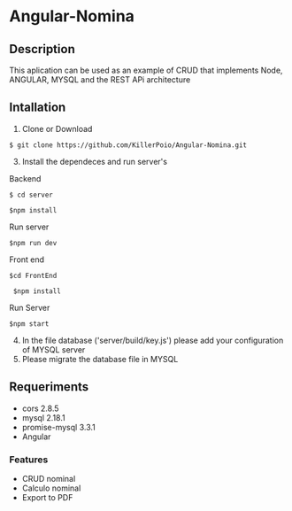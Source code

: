 # Angular-Nomina
## Description 
This aplication can be used as an example of CRUD that implements Node, ANGULAR, MYSQL and the REST APi architecture
## Intallation

1. Clone or Download 
```
$ git clone https://github.com/KillerPoio/Angular-Nomina.git
```

3. Install the dependeces and run server's

Backend
```
$ cd server 
```

```
$npm install
```
Run server

```
$npm run dev
```
Front end

```
$cd FrontEnd
```

```
 $npm install
```
Run Server

```
$npm start
```

4. In the file database ('server/build/key.js') please add your configuration of MYSQL server
5. Please migrate the database file in MYSQL
## Requeriments 
- cors 2.8.5
- mysql 2.18.1
- promise-mysql 3.3.1
- Angular

### Features
- CRUD nominal
- Calculo nominal
- Export to PDF
